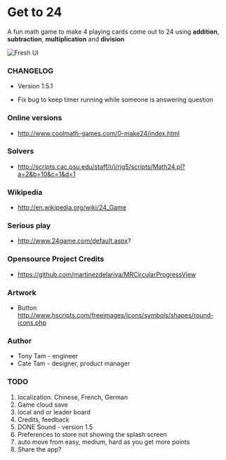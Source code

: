 Get to 24
===========
A fun math game to make 4 playing cards come out to 24 using **addition**, **subtraction**, **multiplication** and **division**

![Fresh UI](https://cloud.githubusercontent.com/assets/149837/3094971/03e4b3d6-e5c2-11e3-9c56-0452c3ce2765.png)

### CHANGELOG
- Version 1.5.1
* Fix bug to keep timer running while someone is answering question

### Online versions
   * http://www.coolmath-games.com/0-make24/index.html

### Solvers
   * http://scripts.cac.psu.edu/staff/r/j/rjg5/scripts/Math24.pl?a=2&b=10&c=1&d=1

### Wikipedia
   * http://en.wikipedia.org/wiki/24_Game

### Serious play
   * http://www.24game.com/default.aspx?

### Opensource Project Credits
   * https://github.com/martinezdelariva/MRCircularProgressView

### Artwork
   * Button http://www.hscripts.com/freeimages/icons/symbols/shapes/round-icons.php

### Author
   * Tony Tam - engineer
   * Cate Tam - designer, product manager

### TODO
1. localization. Chinese, French, German
1. Game cloud save
1. local and or leader board
1. Credits, feedback
1. DONE Sound - version 1.5
1. Preferences to store not showing the splash screen
1. auto move from easy, medium, hard as you get more points
1. Share the app?
